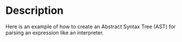 # Description

Here is an example of how to create an Abstract Syntax Tree (AST)
for parsing an expression like an interpreter.

